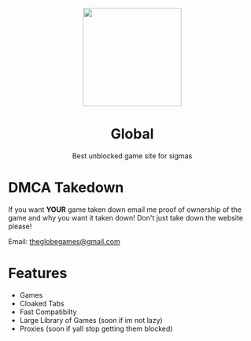 <p align="center">
<img style="height: 200px;" src="https://github.com/GlobalwideGames/Global/blob/main/Assests/Imgs/Logo.png?raw=true">
</p>
<h1 align="center">Global</h1>
<p align="center">Best unblocked game site for sigmas</p>

# DMCA Takedown 
 If you want **YOUR** game taken down email me proof of ownership of the game and why you want it taken down! Don't just take down the website please! 
 
 Email: [theglobegames@gmail.com](mailto:theglobegames@gmail.com) 
# Features
- Games
- Cloaked Tabs
- Fast Compatibilty
- Large Library of Games (soon if im not lazy)
- Proxies (soon if yall stop getting them blocked)
